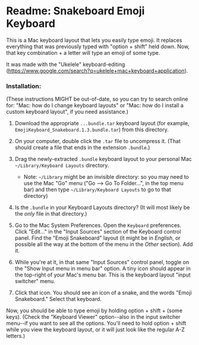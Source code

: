 # Readme: Snakeboard Emoji Keyboard

This is a Mac keyboard layout that lets you easily type emoji. It replaces everything that was previously typed with "option + shift" held down. Now, that key combination + a letter will type an emoji of some type.

It was made with the "Ukelele" keyboard-editing (https://www.google.com/search?q=ukelele+mac+keyboard+application).

### Installation:

(These instructions MIGHT be out-of-date, so you can try to search online for: "Mac: how do I change keyboard layouts" or "Mac: how do I install a custom keyboard layout", if you need assistance.)

1. Download the appropriate `...bundle.tar` keyboard layout (for example, `EmojiKeyboard_Snakeboard.1.3.bundle.tar`) from this directory.

2. On your computer, double click the `.tar` file to uncompress it. (That should create a file that ends in the extension `.bundle`.)

3. Drag the newly-extracted `.bundle` keyboard layout to your personal Mac `~/Library/Keyboard Layouts` directory.

   * Note: `~/Library` might be an invisible directory: so you may need to use the Mac "Go" menu ("Go --> Go To Folder...", in the top menu bar) and then type `~/Library/Keyboard Layouts` to go to that directory)

4. Is the `.bundle` in your Keyboard Layouts directory? (It will most likely be the *only* file in that directory.)

5. Go to the Mac System Preferences. Open the `Keyboard` preferences. Click "Edit..." in the "Input Sources" section of the Keyboard control panel. Find the "Emoji Snakeboard" layout (it might be in *English*, or possible all the way at the bottom of the menu in the *Other* section). Add it.

6. While you're at it, in that same "Input Sources" control panel, toggle on the "Show Input menu in menu bar" option. A tiny icon should appear in the top-right of your Mac's menu bar. This is the keyboard layout "input switcher" menu.

7. Click that icon. You should see an icon of a snake, and the words "Emoji Snakeboard." Select that keyboard.

Now, you should be able to type emoji by holding option + shift + (some keys). (Check the "Keyboard Viewer" option--also in the input switcher menu--if you want to see all the options. You'll need to hold option + shift while you view the keyboard layout, or it will just look like the regular A-Z letters.)
